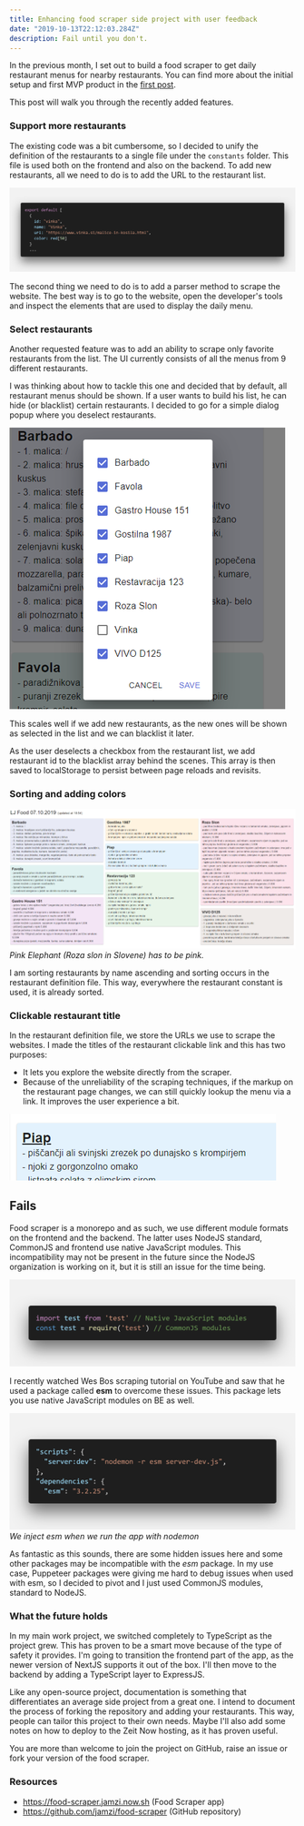 ```yaml
---
title: Enhancing food scraper side project with user feedback
date: "2019-10-13T22:12:03.284Z"
description: Fail until you don't.
---
```


In the previous month, I set out to build a food scraper to get daily restaurant menus for nearby restaurants. You can find more about the initial setup and first MVP product in the [first post](https://devhealth.io/food-scraper/).

This post will walk you through the recently added features.

### Support more restaurants

The existing code was a bit cumbersome, so I decided to unify the definition of the restaurants to a single file under the `constants` folder. This file is used both on the frontend and also on the backend. To add new restaurants, all we need to do is to add the URL to the restaurant list.

![Unified restaurants definition file](./restaurant-definition.png)

The second thing we need to do is to add a parser method to scrape the website. The best way is to go to the website, open the developer's tools and inspect the elements that are used to display the daily menu.

### Select restaurants

Another requested feature was to add an ability to scrape only favorite restaurants from the list. The UI currently consists of all the menus from 9 different restaurants.

I was thinking about how to tackle this one and decided that by default, all restaurant menus should be shown. If a user wants to build his list, he can hide (or blacklist) certain restaurants. I decided to go for a simple dialog popup where you deselect restaurants.

![Select restaurants UI](./select-restaurants.png)

This scales well if we add new restaurants, as the new ones will be shown as selected in the list and we can blacklist it later.

As the user deselects a checkbox from the restaurant list, we add restaurant id to the blacklist array behind the scenes. This array is then saved to localStorage to persist between page reloads and revisits.

### Sorting and adding colors

![Restaurant items in colors](./restaurant-colors.png)
_Pink Elephant (Roza slon in Slovene) has to be pink._

I am sorting restaurants by name ascending and sorting occurs in the restaurant definition file. This way, everywhere the restaurant constant is used, it is already sorted.

### Clickable restaurant title

In the restaurant definition file, we store the URLs we use to scrape the websites. I made the titles of the restaurant clickable link and this has two purposes:

- It lets you explore the website directly from the scraper.
- Because of the unreliability of the scraping techniques, if the markup on the restaurant page changes, we can still quickly lookup the menu via a link. It improves the user experience a bit.

![Restaurant link](./restaurant-link.png)

## Fails

Food scraper is a monorepo and as such, we use different module formats on the frontend and the backend. The latter uses NodeJS standard, CommonJS and frontend use native JavaScript modules. This incompatibility may not be present in the future since the NodeJS organization is working on it, but it is still an issue for the time being.

![CommonJS vs JavaScript modules](./js-modules.png)

I recently watched Wes Bos scraping tutorial on YouTube and saw that he used a package called **esm** to overcome these issues. This package lets you use native JavaScript modules on BE as well.

![ESM package](./esm-script.png)
_We inject esm when we run the app with nodemon_

As fantastic as this sounds, there are some hidden issues here and some other packages may be incompatible with the _esm_ package. In my use case, Puppeteer packages were giving me hard to debug issues when used with esm, so I decided to pivot and I just used CommonJS modules, standard to NodeJS.

### What the future holds

In my main work project, we switched completely to TypeScript as the project grew. This has proven to be a smart move because of the type of safety it provides. I'm going to transition the frontend part of the app, as the newer version of NextJS supports it out of the box. I'll then move to the backend by adding a TypeScript layer to ExpressJS.

Like any open-source project, documentation is something that differentiates an average side project from a great one. I intend to document the process of forking the repository and adding your restaurants. This way, people can tailor this project to their own needs. Maybe I'll also add some notes on how to deploy to the Zeit Now hosting, as it has proven useful.

You are more than welcome to join the project on GitHub, raise an issue or fork your version of the food scraper.

### Resources

- https://food-scraper.jamzi.now.sh (Food Scraper app)
- https://github.com/jamzi/food-scraper (GitHub repository)
